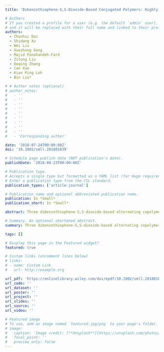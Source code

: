 ```yaml
---
title: 'Dibenzothiophene-S,S-Dioxide-Based Conjugated Polymers: Highly Efficient Photocatalyts for Hydrogen Production from Water under Visible Light'

# Authors
# If you created a profile for a user (e.g. the default `admin` user), write the username (folder name) here
# and it will be replaced with their full name and linked to their profile.
authors:
  - Chunhui Dai
  - Shidang Xu
  - Wei Liu
  - Xuezhong Gong
  - Majid Panahandeh-Fard
  - Zitong Liu
  - Deqing Zhang
  - Can Xue
  - Kian Ping Loh
  - Bin Liu*

# # Author notes (optional)
# author_notes:
#   - ''
#   - ''
#   - ''
#   - ''
#   - ''
#   - ''
#   - ''
#   - ''
#   - ''
#   - 'Corresponding author'

date: '2018-07-24T00:00:00Z'
doi: '10.1002/smll.201801839'

# Schedule page publish date (NOT publication's date).
publishDate: '2018-08-23T00:00:00Z'

# Publication type.
# Accepts a single type but formatted as a YAML list (for Hugo requirements).
# Enter a publication type from the CSL standard.
publication_types: ['article-journal']

# Publication name and optional abbreviated publication name.
publication: In *Small*
publication_short: In *Small*

abstract: Three dibenzothiophene-S,S-dioxide-based alternating copolymers were synthesized by facile Suzuki polymerization for visible light–responsive hydrogen production from water (> 420 nm). Without addition of any cocatalyst, FluPh2-SO showed a photocatalytic efficiency of 3.48 mmol h−1 g−1, while a larger hydrogen evolution rate (HER) of 4.74 mmol h−1 g−1 was achieved for Py-SO, which was ascribed to the improved coplanarity of the polymer that facilitated both intermolecular packing and charge transport. To minimize the possible steric hindrance of FluPh2-SO by replacing 9,9′-diphenylfluorene with fluorene, Flu-SO exhibited a more red-shifted absorption than FluPh2-SO and yielded the highest HER of 5.04 mmol h−1 g−1. This work highlights the potential of dibenzothiophene-S,S-dioxide as a versatile building block and the rational design strategy for achieving high photocatalytic efficiency.

# Summary. An optional shortened abstract.
summary: Three dibenzothiophene-S,S-dioxide-based alternating copolymers were synthesized by facile Suzuki polymerization for visible light–responsive hydrogen production from water (> 420 nm). Without addition of any cocatalyst, FluPh2-SO showed a photocatalytic efficiency of 3.48 mmol h−1 g−1, while a larger hydrogen evolution rate (HER) of 4.74 mmol h−1 g−1 was achieved for Py-SO, which was ascribed to the improved coplanarity of the polymer that facilitated both intermolecular packing and charge transport. To minimize the possible steric hindrance of FluPh2-SO by replacing 9,9′-diphenylfluorene with fluorene, Flu-SO exhibited a more red-shifted absorption than FluPh2-SO and yielded the highest HER of 5.04 mmol h−1 g−1. This work highlights the potential of dibenzothiophene-S,S-dioxide as a versatile building block and the rational design strategy for achieving high photocatalytic efficiency.

tags: []

# Display this page in the Featured widget?
featured: true

# Custom links (uncomment lines below)
# links:
# - name: Custom Link
#   url: http://example.org

url_pdf: 'https://onlinelibrary.wiley.com/doi/epdf/10.1002/smll.201801839?saml_referrer'
url_code: ''
url_dataset: ''
url_poster: ''
url_project: ''
url_slides: ''
url_source: ''
url_video: ''

# Featured image
# To use, add an image named `featured.jpg/png` to your page's folder.
# image:
#   caption: 'Image credit: [**Unsplash**](https://unsplash.com/photos/pLCdAaMFLTE)'
#   focal_point: ''
#   preview_only: false
---
```

